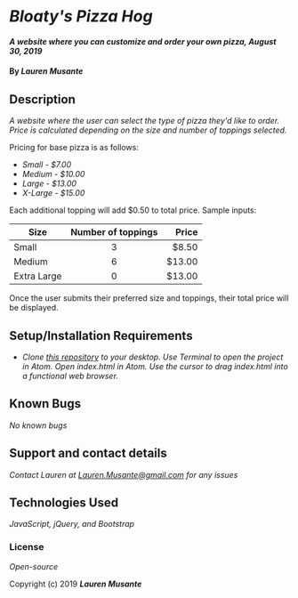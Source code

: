 # _Bloaty's Pizza Hog_

#### _A website where you can customize and order your own pizza, August 30, 2019_

#### By _**Lauren Musante**_

## Description

_A website where the user can select the type of pizza they'd like to order. Price is calculated depending on the size and number of toppings selected._

Pricing for base pizza is as follows:
* _Small - $7.00_
* _Medium - $10.00_
* _Large - $13.00_
* _X-Large - $15.00_

Each additional topping will add $0.50 to total price. Sample inputs:


| Size      | Number of toppings| Price |
| ------------- |:-------------:| -----:|
| Small         | 3             | $8.50  |
| Medium        | 6             | $13.00 |
| Extra Large   | 0             | $13.00 |


Once the user submits their preferred size and toppings, their total price will be displayed.

## Setup/Installation Requirements
* _Clone [this repository](https://github.com/LaurenMusante/Bloaty-s.git) to your desktop. Use Terminal to open the project in Atom. Open index.html in Atom. Use the cursor to drag index.html into a functional web browser._


## Known Bugs

_No known bugs_

## Support and contact details

_Contact Lauren at Lauren.Musante@gmail.com for any issues_

## Technologies Used

_JavaScript, jQuery, and Bootstrap_

### License

*Open-source*

Copyright (c) 2019 **_Lauren Musante_**
